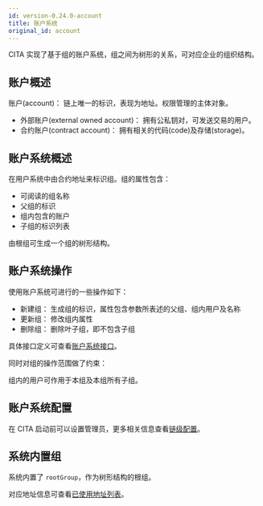 ```yaml
---
id: version-0.24.0-account
title: 账户系统
original_id: account
---
```


CITA 实现了基于组的账户系统，组之间为树形的关系，可对应企业的组织结构。

## 账户概述

账户(account)： 链上唯一的标识，表现为地址。权限管理的主体对象。

* 外部账户(external owned account)： 拥有公私钥对，可发送交易的用户。
* 合约账户(contract account)： 拥有相关的代码(code)及存储(storage)。

## 账户系统概述

在用户系统中由合约地址来标识组。组的属性包含：

* 可阅读的组名称
* 父组的标识
* 组内包含的账户
* 子组的标识列表

由根组可生成一个组的树形结构。

## 账户系统操作

使用账户系统可进行的一些操作如下：

* 新建组： 生成组的标识，属性包含参数所表述的父组、组内用户及名称
* 更新组： 修改组内属性
* 删除组： 删除叶子组，即不包含子组

具体接口定义可查看[账户系统接口]。

同时对组的操作范围做了约束：

组内的用户可作用于本组及本组所有子组。

## 账户系统配置

在 CITA 启动前可以设置管理员，更多相关信息查看[链级配置]。

## 系统内置组

系统内置了 `rootGroup`，作为树形结构的根组。

对应地址信息可查看[已使用地址列表]。

[已使用地址列表]: ../ref/addresses#已使用地址列表
[账户系统接口]: ../system-contract-interface/group-mng
[链级配置]: ../operation/chain-config
